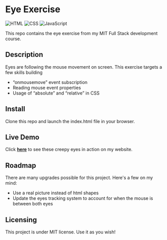 # Eye Exercise
![HTML](https://img.shields.io/badge/html-%23E34F26.svg?style=for-the-badge&logo=html5&logoColor=white) ![CSS](https://img.shields.io/badge/css-%231572B6.svg?style=for-the-badge&logo=css3&logoColor=white) ![JavaScript](https://img.shields.io/badge/javascript-%23323330.svg?style=for-the-badge&logo=javascript&logoColor=%23F7DF1E)

This repo contains the eye exercise from my MIT Full Stack development course.

## Description
Eyes are following the mouse movement on screen. This exercise targets a few skills building
- “onmousemove” event subscription
- Reading mouse event properties
- Usage of “absolute” and “relative” in CSS
    
## Install
Clone this repo and launch the index.html file in your browser.
  
## Live Demo
Click **[here](https://mike-veilleux.github.io/exercises/eye-exercise/index.html)** to see these creepy eyes in action on my website. 
  
## Roadmap
There are many upgrades possible for this project. Here's a few on my mind:
-  Use a real picture instead of html shapes
- Update the eyes tracking system to account for when the mouse is between both eyes
  
## Licensing
This project is under MIT license. Use it as you wish!


